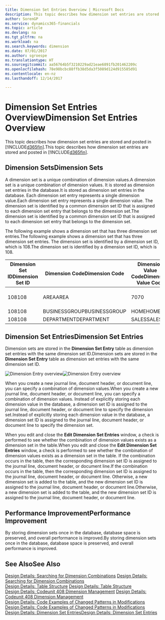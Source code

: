 ```yaml
---
title: Dimension Set Entries Overview | Microsoft Docs
description: This topic describes how dimension set entries are stored and posted in Dynamcis 365.
author: SorenGP
ms.service: dynamics365-financials
ms.topic: article
ms.devlang: na
ms.tgt_pltfrm: na
ms.workload: na
ms.search.keywords: dimension
ms.date: 07/01/2017
ms.author: sgroespe
ms.translationtype: HT
ms.sourcegitcommit: aa56764b5f3210229ad21eae6891fb201462209c
ms.openlocfilehash: 78e98bcbc88ffb38d5da3f5089d124d915585d91
ms.contentlocale: en-nz
ms.lasthandoff: 12/14/2017

---
```

# <a name="dimension-set-entries-overview"></a><span data-ttu-id="b939f-103">Dimension Set Entries Overview</span><span class="sxs-lookup"><span data-stu-id="b939f-103">Dimension Set Entries Overview</span></span>
<span data-ttu-id="b939f-104">This topic describes how dimension set entries are stored and posted in [!INCLUDE[d365fin](includes/d365fin_md.md)].</span><span class="sxs-lookup"><span data-stu-id="b939f-104">This topic describes how dimension set entries are stored and posted in [!INCLUDE[d365fin](includes/d365fin_md.md)].</span></span>  
  
## <a name="dimension-sets"></a><span data-ttu-id="b939f-105">Dimension Sets</span><span class="sxs-lookup"><span data-stu-id="b939f-105">Dimension Sets</span></span>  
<span data-ttu-id="b939f-106">A dimension set is a unique combination of dimension values.</span><span class="sxs-lookup"><span data-stu-id="b939f-106">A dimension set is a unique combination of dimension values.</span></span> <span data-ttu-id="b939f-107">It is stored as dimension set entries in the database.</span><span class="sxs-lookup"><span data-stu-id="b939f-107">It is stored as dimension set entries in the database.</span></span> <span data-ttu-id="b939f-108">Each dimension set entry represents a single dimension value.</span><span class="sxs-lookup"><span data-stu-id="b939f-108">Each dimension set entry represents a single dimension value.</span></span> <span data-ttu-id="b939f-109">The dimension set is identified by a common dimension set ID that is assigned to each dimension set entry that belongs to the dimension set.</span><span class="sxs-lookup"><span data-stu-id="b939f-109">The dimension set is identified by a common dimension set ID that is assigned to each dimension set entry that belongs to the dimension set.</span></span>  
  
<span data-ttu-id="b939f-110">The following example shows a dimension set that has three dimension set entries.</span><span class="sxs-lookup"><span data-stu-id="b939f-110">The following example shows a dimension set that has three dimension set entries.</span></span> <span data-ttu-id="b939f-111">The dimension set is identified by a dimension set ID, which is 108.</span><span class="sxs-lookup"><span data-stu-id="b939f-111">The dimension set is identified by a dimension set ID, which is 108.</span></span>  
  
|<span data-ttu-id="b939f-112">Dimension Set ID</span><span class="sxs-lookup"><span data-stu-id="b939f-112">Dimension Set ID</span></span>|<span data-ttu-id="b939f-113">Dimension Code</span><span class="sxs-lookup"><span data-stu-id="b939f-113">Dimension Code</span></span>|<span data-ttu-id="b939f-114">Dimension Value Code</span><span class="sxs-lookup"><span data-stu-id="b939f-114">Dimension Value Code</span></span>|<span data-ttu-id="b939f-115">Dimension Value Name</span><span class="sxs-lookup"><span data-stu-id="b939f-115">Dimension Value Name</span></span>|  
|----------------------|--------------------|--------------------------|--------------------------|  
|<span data-ttu-id="b939f-116">108</span><span class="sxs-lookup"><span data-stu-id="b939f-116">108</span></span>|<span data-ttu-id="b939f-117">AREA</span><span class="sxs-lookup"><span data-stu-id="b939f-117">AREA</span></span>|<span data-ttu-id="b939f-118">70</span><span class="sxs-lookup"><span data-stu-id="b939f-118">70</span></span>|<span data-ttu-id="b939f-119">America North</span><span class="sxs-lookup"><span data-stu-id="b939f-119">America North</span></span>|  
|<span data-ttu-id="b939f-120">108</span><span class="sxs-lookup"><span data-stu-id="b939f-120">108</span></span>|<span data-ttu-id="b939f-121">BUSINESSGROUP</span><span class="sxs-lookup"><span data-stu-id="b939f-121">BUSINESSGROUP</span></span>|<span data-ttu-id="b939f-122">HOME</span><span class="sxs-lookup"><span data-stu-id="b939f-122">HOME</span></span>|<span data-ttu-id="b939f-123">Home</span><span class="sxs-lookup"><span data-stu-id="b939f-123">Home</span></span>|  
|<span data-ttu-id="b939f-124">108</span><span class="sxs-lookup"><span data-stu-id="b939f-124">108</span></span>|<span data-ttu-id="b939f-125">DEPARTMENT</span><span class="sxs-lookup"><span data-stu-id="b939f-125">DEPARTMENT</span></span>|<span data-ttu-id="b939f-126">SALES</span><span class="sxs-lookup"><span data-stu-id="b939f-126">SALES</span></span>|<span data-ttu-id="b939f-127">Sales</span><span class="sxs-lookup"><span data-stu-id="b939f-127">Sales</span></span>|  
  
## <a name="dimension-set-entries"></a><span data-ttu-id="b939f-128">Dimension Set Entries</span><span class="sxs-lookup"><span data-stu-id="b939f-128">Dimension Set Entries</span></span>  
<span data-ttu-id="b939f-129">Dimension sets are stored in the **Dimension Set Entry** table as dimension set entries with the same dimension set ID.</span><span class="sxs-lookup"><span data-stu-id="b939f-129">Dimension sets are stored in the **Dimension Set Entry** table as dimension set entries with the same dimension set ID.</span></span>  
  
<span data-ttu-id="b939f-130">![Dimension Entry overview](media/dimensionentrynav7.png "DimensionEntryNAV7")</span><span class="sxs-lookup"><span data-stu-id="b939f-130">![Dimension Entry overview](media/dimensionentrynav7.png "DimensionEntryNAV7")</span></span>  
  
<span data-ttu-id="b939f-131">When you create a new journal line, document header, or document line, you can specify a combination of dimension values.</span><span class="sxs-lookup"><span data-stu-id="b939f-131">When you create a new journal line, document header, or document line, you can specify a combination of dimension values.</span></span> <span data-ttu-id="b939f-132">Instead of explicitly storing each dimension value in the database, a dimension set ID is assigned to the journal line, document header, or document line to specify the dimension set.</span><span class="sxs-lookup"><span data-stu-id="b939f-132">Instead of explicitly storing each dimension value in the database, a dimension set ID is assigned to the journal line, document header, or document line to specify the dimension set.</span></span>  
  
<span data-ttu-id="b939f-133">When you edit and close the **Edit Dimension Set Entries** window, a check is performed to see whether the combination of dimension values exists as a dimension set in the table.</span><span class="sxs-lookup"><span data-stu-id="b939f-133">When you edit and close the **Edit Dimension Set Entries** window, a check is performed to see whether the combination of dimension values exists as a dimension set in the table.</span></span> <span data-ttu-id="b939f-134">If the combination occurs in the table, then the corresponding dimension set ID is assigned to the journal line, document header, or document line.</span><span class="sxs-lookup"><span data-stu-id="b939f-134">If the combination occurs in the table, then the corresponding dimension set ID is assigned to the journal line, document header, or document line.</span></span> <span data-ttu-id="b939f-135">Otherwise, a new dimension set is added to the table, and the new dimension set ID is assigned to the journal line, document header, or document line.</span><span class="sxs-lookup"><span data-stu-id="b939f-135">Otherwise, a new dimension set is added to the table, and the new dimension set ID is assigned to the journal line, document header, or document line.</span></span>  
  
## <a name="performance-improvement"></a><span data-ttu-id="b939f-136">Performance Improvement</span><span class="sxs-lookup"><span data-stu-id="b939f-136">Performance Improvement</span></span>  
<span data-ttu-id="b939f-137">By storing dimension sets once in the database, database space is preserved, and overall performance is improved.</span><span class="sxs-lookup"><span data-stu-id="b939f-137">By storing dimension sets once in the database, database space is preserved, and overall performance is improved.</span></span>  
  
## <a name="see-also"></a><span data-ttu-id="b939f-138">See Also</span><span class="sxs-lookup"><span data-stu-id="b939f-138">See Also</span></span>  
<span data-ttu-id="b939f-139">[Design Details: Searching for Dimension Combinations](design-details-searching-for-dimension-combinations.md) </span><span class="sxs-lookup"><span data-stu-id="b939f-139">[Design Details: Searching for Dimension Combinations](design-details-searching-for-dimension-combinations.md) </span></span>  
<span data-ttu-id="b939f-140">[Design Details: Table Structure](design-details-table-structure.md) </span><span class="sxs-lookup"><span data-stu-id="b939f-140">[Design Details: Table Structure](design-details-table-structure.md) </span></span>  
<span data-ttu-id="b939f-141">[Design Details: Codeunit 408 Dimension Management](design-details-codeunit-408-dimension-management.md) </span><span class="sxs-lookup"><span data-stu-id="b939f-141">[Design Details: Codeunit 408 Dimension Management](design-details-codeunit-408-dimension-management.md) </span></span>  
<span data-ttu-id="b939f-142">[Design Details: Code Examples of Changed Patterns in Modifications](design-details-code-examples-of-changed-patterns-in-modifications.md) </span><span class="sxs-lookup"><span data-stu-id="b939f-142">[Design Details: Code Examples of Changed Patterns in Modifications](design-details-code-examples-of-changed-patterns-in-modifications.md) </span></span>  
[<span data-ttu-id="b939f-143">Design Details: Dimension Set Entries</span><span class="sxs-lookup"><span data-stu-id="b939f-143">Design Details: Dimension Set Entries</span></span>](design-details-dimension-set-entries.md)   

